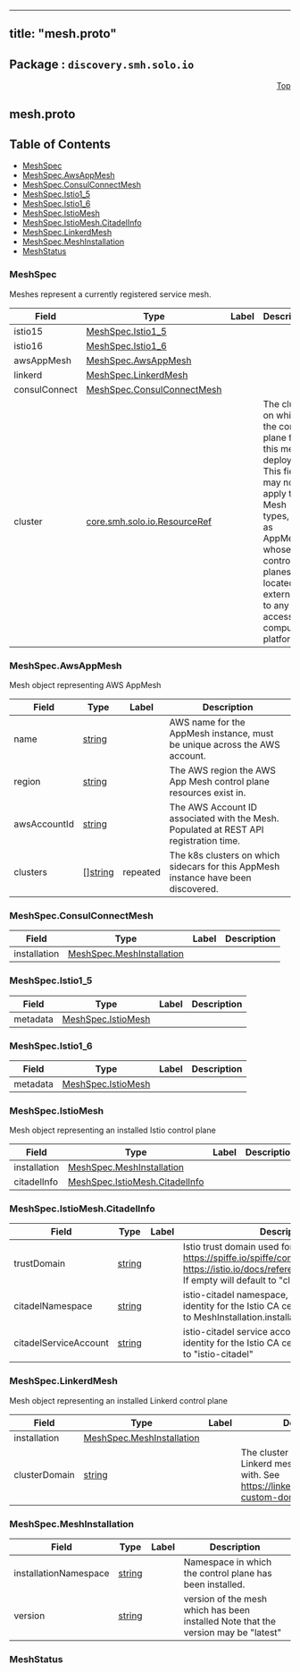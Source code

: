 
---
title: "mesh.proto"
---

## Package : `discovery.smh.solo.io`



<a name="top"></a>

<a name="API Reference for mesh.proto"></a>
<p align="right"><a href="#top">Top</a></p>

## mesh.proto


## Table of Contents
  - [MeshSpec](#discovery.smh.solo.io.MeshSpec)
  - [MeshSpec.AwsAppMesh](#discovery.smh.solo.io.MeshSpec.AwsAppMesh)
  - [MeshSpec.ConsulConnectMesh](#discovery.smh.solo.io.MeshSpec.ConsulConnectMesh)
  - [MeshSpec.Istio1_5](#discovery.smh.solo.io.MeshSpec.Istio1_5)
  - [MeshSpec.Istio1_6](#discovery.smh.solo.io.MeshSpec.Istio1_6)
  - [MeshSpec.IstioMesh](#discovery.smh.solo.io.MeshSpec.IstioMesh)
  - [MeshSpec.IstioMesh.CitadelInfo](#discovery.smh.solo.io.MeshSpec.IstioMesh.CitadelInfo)
  - [MeshSpec.LinkerdMesh](#discovery.smh.solo.io.MeshSpec.LinkerdMesh)
  - [MeshSpec.MeshInstallation](#discovery.smh.solo.io.MeshSpec.MeshInstallation)
  - [MeshStatus](#discovery.smh.solo.io.MeshStatus)







<a name="discovery.smh.solo.io.MeshSpec"></a>

### MeshSpec
Meshes represent a currently registered service mesh.


| Field | Type | Label | Description |
| ----- | ---- | ----- | ----------- |
| istio15 | [MeshSpec.Istio1_5](#discovery.smh.solo.io.MeshSpec.Istio1_5) |  |  |
| istio16 | [MeshSpec.Istio1_6](#discovery.smh.solo.io.MeshSpec.Istio1_6) |  |  |
| awsAppMesh | [MeshSpec.AwsAppMesh](#discovery.smh.solo.io.MeshSpec.AwsAppMesh) |  |  |
| linkerd | [MeshSpec.LinkerdMesh](#discovery.smh.solo.io.MeshSpec.LinkerdMesh) |  |  |
| consulConnect | [MeshSpec.ConsulConnectMesh](#discovery.smh.solo.io.MeshSpec.ConsulConnectMesh) |  |  |
| cluster | [core.smh.solo.io.ResourceRef](#core.smh.solo.io.ResourceRef) |  | The cluster on which the control plane for this mesh is deployed. This field may not apply to all Mesh types, such as AppMesh, whose control planes are located externally to any user accessible compute platform. |






<a name="discovery.smh.solo.io.MeshSpec.AwsAppMesh"></a>

### MeshSpec.AwsAppMesh
Mesh object representing AWS AppMesh


| Field | Type | Label | Description |
| ----- | ---- | ----- | ----------- |
| name | [string](#string) |  | AWS name for the AppMesh instance, must be unique across the AWS account. |
| region | [string](#string) |  | The AWS region the AWS App Mesh control plane resources exist in. |
| awsAccountId | [string](#string) |  | The AWS Account ID associated with the Mesh. Populated at REST API registration time. |
| clusters | [][string](#string) | repeated | The k8s clusters on which sidecars for this AppMesh instance have been discovered. |






<a name="discovery.smh.solo.io.MeshSpec.ConsulConnectMesh"></a>

### MeshSpec.ConsulConnectMesh



| Field | Type | Label | Description |
| ----- | ---- | ----- | ----------- |
| installation | [MeshSpec.MeshInstallation](#discovery.smh.solo.io.MeshSpec.MeshInstallation) |  |  |






<a name="discovery.smh.solo.io.MeshSpec.Istio1_5"></a>

### MeshSpec.Istio1_5



| Field | Type | Label | Description |
| ----- | ---- | ----- | ----------- |
| metadata | [MeshSpec.IstioMesh](#discovery.smh.solo.io.MeshSpec.IstioMesh) |  |  |






<a name="discovery.smh.solo.io.MeshSpec.Istio1_6"></a>

### MeshSpec.Istio1_6



| Field | Type | Label | Description |
| ----- | ---- | ----- | ----------- |
| metadata | [MeshSpec.IstioMesh](#discovery.smh.solo.io.MeshSpec.IstioMesh) |  |  |






<a name="discovery.smh.solo.io.MeshSpec.IstioMesh"></a>

### MeshSpec.IstioMesh
Mesh object representing an installed Istio control plane


| Field | Type | Label | Description |
| ----- | ---- | ----- | ----------- |
| installation | [MeshSpec.MeshInstallation](#discovery.smh.solo.io.MeshSpec.MeshInstallation) |  |  |
| citadelInfo | [MeshSpec.IstioMesh.CitadelInfo](#discovery.smh.solo.io.MeshSpec.IstioMesh.CitadelInfo) |  |  |






<a name="discovery.smh.solo.io.MeshSpec.IstioMesh.CitadelInfo"></a>

### MeshSpec.IstioMesh.CitadelInfo



| Field | Type | Label | Description |
| ----- | ---- | ----- | ----------- |
| trustDomain | [string](#string) |  | Istio trust domain used for https/spiffe identity. https://spiffe.io/spiffe/concepts/#trust-domain https://istio.io/docs/reference/glossary/#identity<br>If empty will default to "cluster.local" |
| citadelNamespace | [string](#string) |  | istio-citadel namespace, used to determine identity for the Istio CA cert. If empty will default to MeshInstallation.installation_namespace |
| citadelServiceAccount | [string](#string) |  | istio-citadel service account, used to determine identity for the Istio CA cert. If empty will default to "istio-citadel" |






<a name="discovery.smh.solo.io.MeshSpec.LinkerdMesh"></a>

### MeshSpec.LinkerdMesh
Mesh object representing an installed Linkerd control plane


| Field | Type | Label | Description |
| ----- | ---- | ----- | ----------- |
| installation | [MeshSpec.MeshInstallation](#discovery.smh.solo.io.MeshSpec.MeshInstallation) |  |  |
| clusterDomain | [string](#string) |  | The cluster domain suffix this Linkerd mesh is configured with. See https://linkerd.io/2/tasks/using-custom-domain/ for info |






<a name="discovery.smh.solo.io.MeshSpec.MeshInstallation"></a>

### MeshSpec.MeshInstallation



| Field | Type | Label | Description |
| ----- | ---- | ----- | ----------- |
| installationNamespace | [string](#string) |  | Namespace in which the control plane has been installed. |
| version | [string](#string) |  | version of the mesh which has been installed Note that the version may be "latest" |






<a name="discovery.smh.solo.io.MeshStatus"></a>

### MeshStatus






 <!-- end messages -->

 <!-- end enums -->

 <!-- end HasExtensions -->

 <!-- end services -->

